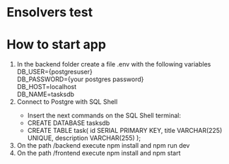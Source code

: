 <h1>Ensolvers test</h1>

<h1>How to start app</h1>

<div>
  <ol>
  <li>In the backend folder create a file .env with the following variables
  </br>
  DB_USER={postgresuser}
  </br>
  DB_PASSWORD={your postgres password}
  </br>
  DB_HOST=localhost 
  </br>
  DB_NAME=tasksdb
  
  </li>
  <li>Connect to Postgre with SQL Shell</li>
  <ul>
  <li>Insert the next commands on the SQL Shell terminal:</li>
  <li>CREATE DATABASE tasksdb</li>
  <li>CREATE TABLE task(
    id SERIAL PRIMARY KEY,
    title VARCHAR(225) UNIQUE,
    description VARCHAR(255)
);</li>
  </ul>
  <li>On the path /backend execute npm install and npm run dev </li>
  <li>On the path /frontend execute npm install and npm start</li>
 
  </ol>
</div>
